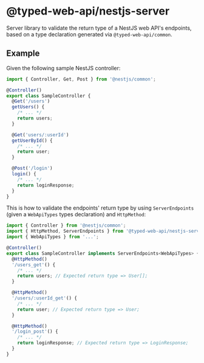 # @typed-web-api/nestjs-server

Server library to validate the return type of a NestJS web API's endpoints, based on a type declaration generated via `@typed-web-api/common`.

## Example

Given the following sample NestJS controller:

```typescript
import { Controller, Get, Post } from '@nestjs/common';

@Controller()
export class SampleController {
  @Get('/users')
  getUsers() {
    /* ... */
    return users;
  }

  @Get('users/:userId')
  getUserById() {
    /* ... */
    return user;
  }

  @Post('/login')
  login() {
    /* ... */
    return loginResponse;
  }
}
```

This is how to validate the endpoints' return type by using `ServerEndpoints` (given a `WebApiTypes` types declaration) and `HttpMethod`:

```typescript
import { Controller } from '@nestjs/common';
import { HttpMethod, ServerEndpoints } from '@typed-web-api/nestjs-server';
import { WebApiTypes } from '...';

@Controller()
export class SampleController implements ServerEndpoints<WebApiTypes> {
  @HttpMethod()
  '/users_get'() {
    /* ... */
    return users; // Expected return type => User[];
  }

  @HttpMethod()
  '/users/:userId_get'() {
    /* ... */
    return user; // Expected return type => User;
  }

  @HttpMethod()
  '/login_post'() {
    /* ... */
    return loginResponse; // Expected return type => LoginResponse;
  }
}
```
